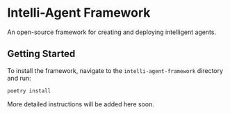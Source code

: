 # Intelli-Agent Framework

An open-source framework for creating and deploying intelligent agents.

## Getting Started

To install the framework, navigate to the `intelli-agent-framework` directory and run:

```bash
poetry install
```

More detailed instructions will be added here soon.
